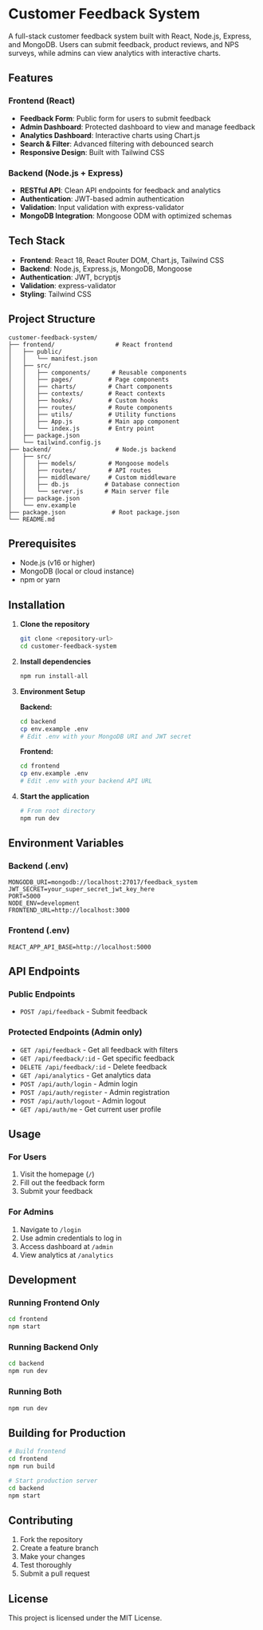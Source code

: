 # Customer Feedback System

A full-stack customer feedback system built with React, Node.js, Express, and MongoDB. Users can submit feedback, product reviews, and NPS surveys, while admins can view analytics with interactive charts.

## Features

### Frontend (React)
- **Feedback Form**: Public form for users to submit feedback
- **Admin Dashboard**: Protected dashboard to view and manage feedback
- **Analytics Dashboard**: Interactive charts using Chart.js
- **Search & Filter**: Advanced filtering with debounced search
- **Responsive Design**: Built with Tailwind CSS

### Backend (Node.js + Express)
- **RESTful API**: Clean API endpoints for feedback and analytics
- **Authentication**: JWT-based admin authentication
- **Validation**: Input validation with express-validator
- **MongoDB Integration**: Mongoose ODM with optimized schemas

## Tech Stack

- **Frontend**: React 18, React Router DOM, Chart.js, Tailwind CSS
- **Backend**: Node.js, Express.js, MongoDB, Mongoose
- **Authentication**: JWT, bcryptjs
- **Validation**: express-validator
- **Styling**: Tailwind CSS

## Project Structure

```
customer-feedback-system/
├── frontend/                 # React frontend
│   ├── public/
│   │   └── manifest.json
│   ├── src/
│   │   ├── components/      # Reusable components
│   │   ├── pages/          # Page components
│   │   ├── charts/         # Chart components
│   │   ├── contexts/       # React contexts
│   │   ├── hooks/          # Custom hooks
│   │   ├── routes/         # Route components
│   │   ├── utils/          # Utility functions
│   │   ├── App.js          # Main app component
│   │   └── index.js        # Entry point
│   ├── package.json
│   └── tailwind.config.js
├── backend/                  # Node.js backend
│   ├── src/
│   │   ├── models/         # Mongoose models
│   │   ├── routes/         # API routes
│   │   ├── middleware/     # Custom middleware
│   │   ├── db.js          # Database connection
│   │   └── server.js      # Main server file
│   ├── package.json
│   └── env.example
├── package.json             # Root package.json
└── README.md
```

## Prerequisites

- Node.js (v16 or higher)
- MongoDB (local or cloud instance)
- npm or yarn

## Installation

1. **Clone the repository**
   ```bash
   git clone <repository-url>
   cd customer-feedback-system
   ```

2. **Install dependencies**
   ```bash
   npm run install-all
   ```

3. **Environment Setup**
   
   **Backend:**
   ```bash
   cd backend
   cp env.example .env
   # Edit .env with your MongoDB URI and JWT secret
   ```
   
   **Frontend:**
   ```bash
   cd frontend
   cp env.example .env
   # Edit .env with your backend API URL
   ```

4. **Start the application**
   ```bash
   # From root directory
   npm run dev
   ```

## Environment Variables

### Backend (.env)
```env
MONGODB_URI=mongodb://localhost:27017/feedback_system
JWT_SECRET=your_super_secret_jwt_key_here
PORT=5000
NODE_ENV=development
FRONTEND_URL=http://localhost:3000
```

### Frontend (.env)
```env
REACT_APP_API_BASE=http://localhost:5000
```

## API Endpoints

### Public Endpoints
- `POST /api/feedback` - Submit feedback

### Protected Endpoints (Admin only)
- `GET /api/feedback` - Get all feedback with filters
- `GET /api/feedback/:id` - Get specific feedback
- `DELETE /api/feedback/:id` - Delete feedback
- `GET /api/analytics` - Get analytics data
- `POST /api/auth/login` - Admin login
- `POST /api/auth/register` - Admin registration
- `POST /api/auth/logout` - Admin logout
- `GET /api/auth/me` - Get current user profile

## Usage

### For Users
1. Visit the homepage (`/`)
2. Fill out the feedback form
3. Submit your feedback

### For Admins
1. Navigate to `/login`
2. Use admin credentials to log in
3. Access dashboard at `/admin`
4. View analytics at `/analytics`

## Development

### Running Frontend Only
```bash
cd frontend
npm start
```

### Running Backend Only
```bash
cd backend
npm run dev
```

### Running Both
```bash
npm run dev
```

## Building for Production

```bash
# Build frontend
cd frontend
npm run build

# Start production server
cd backend
npm start
```

## Contributing

1. Fork the repository
2. Create a feature branch
3. Make your changes
4. Test thoroughly
5. Submit a pull request

## License

This project is licensed under the MIT License.
